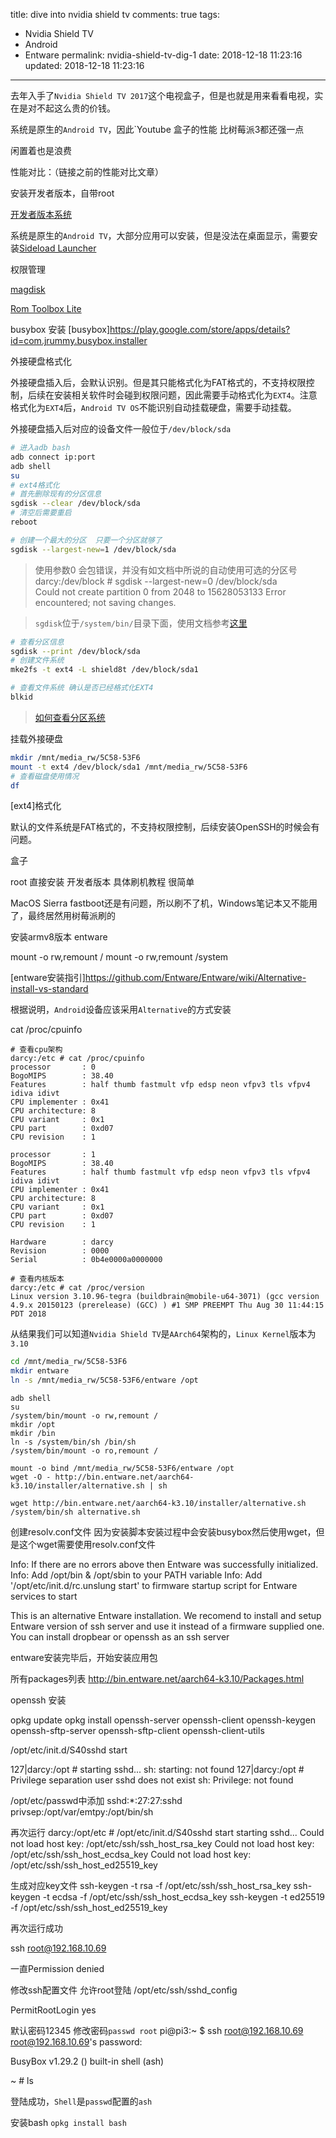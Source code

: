 title: dive into nvidia shield tv
comments: true
tags:
  - Nvidia Shield TV
  - Android
  - Entware
permalink: nvidia-shield-tv-dig-1
date: 2018-12-18 11:23:16
updated: 2018-12-18 11:23:16
---


去年入手了`Nvidia Shield TV 2017`这个电视盒子，但是也就是用来看看电视，实在是对不起这么贵的价钱。

系统是原生的`Android TV`，因此`Youtube
盒子的性能
比树莓派3都还强一点

闲置着也是浪费

性能对比：（链接之前的性能对比文章）

安装开发者版本，自带root

[开发者版本系统](https://developer.nvidia.com/shield-developer-os-images)


系统是原生的`Android TV`，大部分应用可以安装，但是没法在桌面显示，需要安装[Sideload Launcher](https://play.google.com/store/apps/details?id=eu.chainfire.tv.sideloadlauncher)


权限管理

[magdisk](权限管理)

[Rom Toolbox Lite](启动脚本管理)


busybox 安装
[busybox]https://play.google.com/store/apps/details?id=com.jrummy.busybox.installer


外接硬盘格式化

外接硬盘插入后，会默认识别。但是其只能格式化为FAT格式的，不支持权限控制，后续在安装相关软件时会碰到权限问题，因此需要手动格式化为`EXT4`。注意格式化为`EXT4`后，`Android TV OS`不能识别自动挂载硬盘，需要手动挂载。

外接硬盘插入后对应的设备文件一般位于`/dev/block/sda`

``` bash
# 进入adb bash
adb connect ip:port
adb shell
su
# ext4格式化
# 首先删除现有的分区信息
sgdisk --clear /dev/block/sda
# 清空后需要重启
reboot
```

``` bash
# 创建一个最大的分区  只要一个分区就够了
sgdisk --largest-new=1 /dev/block/sda
```

> 使用参数0 会包错误，并没有如文档中所说的自动使用可选的分区号  
> darcy:/dev/block # sgdisk --largest-new=0 /dev/block/sda  
> Could not create partition 0 from 2048 to 15628053133
> Error encountered; not saving changes.

> `sgdisk`位于`/system/bin/`目录下面，使用文档参考[这里](https://www.rodsbooks.com/gdisk/sgdisk.html)


``` bash
# 查看分区信息
sgdisk --print /dev/block/sda
# 创建文件系统
mke2fs -t ext4 -L shield8t /dev/block/sda1
```

``` bash
# 查看文件系统 确认是否已经格式化EXT4
blkid 
```

> [如何查看分区系统](https://www.tecmint.com/find-linux-filesystem-type/)


挂载外接硬盘

``` bash
mkdir /mnt/media_rw/5C58-53F6
mount -t ext4 /dev/block/sda1 /mnt/media_rw/5C58-53F6
# 查看磁盘使用情况
df
```

[ext4]格式化

默认的文件系统是FAT格式的，不支持权限控制，后续安装OpenSSH的时候会有问题。

盒子

root 直接安装 开发者版本 具体刷机教程 很简单

MacOS Sierra fastboot还是有问题，所以刷不了机，Windows笔记本又不能用了，最终居然用树莓派刷的


安装armv8版本 entware

mount -o rw,remount /
mount -o rw,remount /system

[entware安装指引]https://github.com/Entware/Entware/wiki/Alternative-install-vs-standard

根据说明，`Android`设备应该采用`Alternative`的方式安装

cat /proc/cpuinfo
``` 
# 查看cpu架构
darcy:/etc # cat /proc/cpuinfo
processor       : 0
BogoMIPS        : 38.40
Features        : half thumb fastmult vfp edsp neon vfpv3 tls vfpv4 idiva idivt
CPU implementer : 0x41
CPU architecture: 8
CPU variant     : 0x1
CPU part        : 0xd07
CPU revision    : 1

processor       : 1
BogoMIPS        : 38.40
Features        : half thumb fastmult vfp edsp neon vfpv3 tls vfpv4 idiva idivt
CPU implementer : 0x41
CPU architecture: 8
CPU variant     : 0x1
CPU part        : 0xd07
CPU revision    : 1

Hardware        : darcy
Revision        : 0000
Serial          : 0b4e0000a0000000
```

``` 
# 查看内核版本
darcy:/etc # cat /proc/version
Linux version 3.10.96-tegra (buildbrain@mobile-u64-3071) (gcc version 4.9.x 20150123 (prerelease) (GCC) ) #1 SMP PREEMPT Thu Aug 30 11:44:15 PDT 2018
```

从结果我们可以知道`Nvidia Shield TV`是`AArch64`架构的，`Linux Kernel`版本为`3.10`

``` bash
cd /mnt/media_rw/5C58-53F6
mkdir entware
ln -s /mnt/media_rw/5C58-53F6/entware /opt
```
```
adb shell
su
/system/bin/mount -o rw,remount /
mkdir /opt
mkdir /bin
ln -s /system/bin/sh /bin/sh
/system/bin/mount -o ro,remount /

mount -o bind /mnt/media_rw/5C58-53F6/entware /opt
wget -O - http://bin.entware.net/aarch64-k3.10/installer/alternative.sh | sh
```

```
wget http://bin.entware.net/aarch64-k3.10/installer/alternative.sh
/system/bin/sh alternative.sh
```

创建resolv.conf文件
因为安装脚本安装过程中会安装busybox然后使用wget，但是这个wget需要使用resolv.conf文件



Info: If there are no errors above then Entware was successfully initialized.
Info: Add /opt/bin & /opt/sbin to your PATH variable
Info: Add '/opt/etc/init.d/rc.unslung start' to firmware startup script for Entware services to start

This is an alternative Entware installation. We recomend to install and setup Entware version of ssh server
and use it instead of a firmware supplied one. You can install dropbear or openssh as an ssh server

entware安装完毕后，开始安装应用包

所有packages列表
http://bin.entware.net/aarch64-k3.10/Packages.html

openssh 安装

opkg update
opkg install openssh-server openssh-client openssh-keygen openssh-sftp-server openssh-sftp-client openssh-client-utils

/opt/etc/init.d/S40sshd start

127|darcy:/opt # starting sshd...
sh: starting: not found
127|darcy:/opt # Privilege separation user sshd does not exist
sh: Privilege: not found

/opt/etc/passwd中添加
sshd:*:27:27:sshd privsep:/opt/var/emtpy:/opt/bin/sh

再次运行
darcy:/opt/etc # /opt/etc/init.d/S40sshd start
starting sshd...
Could not load host key: /opt/etc/ssh/ssh_host_rsa_key
Could not load host key: /opt/etc/ssh/ssh_host_ecdsa_key
Could not load host key: /opt/etc/ssh/ssh_host_ed25519_key


生成对应key文件
ssh-keygen -t rsa -f /opt/etc/ssh/ssh_host_rsa_key
ssh-keygen -t ecdsa -f /opt/etc/ssh/ssh_host_ecdsa_key
ssh-keygen -t ed25519 -f /opt/etc/ssh/ssh_host_ed25519_key

再次运行成功

ssh root@192.168.10.69

一直Permission denied

修改ssh配置文件 允许root登陆
/opt/etc/ssh/sshd_config

PermitRootLogin yes

默认密码12345
修改密码`passwd root`
pi@pi3:~ $ ssh root@192.168.10.69
root@192.168.10.69's password:


BusyBox v1.29.2 () built-in shell (ash)

~ # ls

登陆成功，`Shell`是`passwd`配置的`ash`

安装bash
`opkg install bash`
